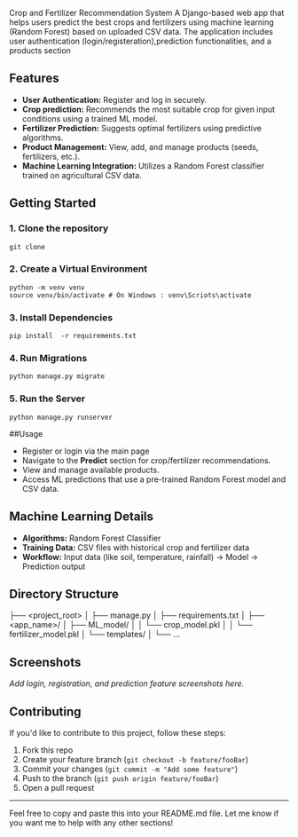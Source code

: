 Crop and Fertilizer Recommendation System
A Django-based web app that helps users predict the best crops and fertilizers using machine learning (Random Forest) based on uploaded CSV data.
The application includes user authentication (login/registeration),prediction functionalities, and a products section


## Features
- **User Authentication:** Register and log in securely.
- **Crop prediction:** Recommends the most suitable crop for given input conditions using a trained ML model.
- **Fertilizer Prediction:** Suggests optimal fertilizers using predictive algorithms.
- **Product Management:** View, add, and manage products (seeds, fertilizers, etc.).
- **Machine Learning Integration:** Utilizes a Random Forest classifier trained on agricultural CSV data.

## Getting Started 

### 1. Clone the repository 
    git clone 
### 2. Create a Virtual Environment

    python -m venv venv
    source venv/bin/activate # On Windows : venv\Scriots\activate

### 3. Install Dependencies
    pip install  -r requirements.txt

### 4. Run Migrations
    python manage.py migrate

### 5. Run the Server
    python manage.py runserver

##Usage 

- Register or login via the main page
- Navigate to the **Predict** section for crop/fertilizer recommendations.
- View and manage available products.
- Access ML predictions that use a pre-trained Random Forest model and CSV data.

## Machine Learning Details

- **Algorithms:** Random Forest Classifier
- **Training Data:** CSV files with historical crop and fertilizer data
- **Workflow:** Input data (like soil, temperature, rainfall) -> Model -> Prediction output

## Directory Structure

├── <project_root>
│   ├── manage.py
│   ├── requirements.txt
│   ├── <app_name>/
│   ├── ML_model/
│   │   └── crop_model.pkl
│   │   └── fertilizer_model.pkl
│   └── templates/
│       └── ...


## Screenshots

_Add login, registration, and prediction feature screenshots here._

## Contributing

If you'd like to contribute to this project, follow these steps:

1. Fork this repo
2. Create your feature branch (`git checkout -b feature/fooBar`)
3. Commit your changes (`git commit -m "Add some feature"`)
4. Push to the branch (`git push origin feature/fooBar`)
5. Open a pull request

---

Feel free to copy and paste this into your README.md file. Let me know if you want me to help with any other sections!


  
